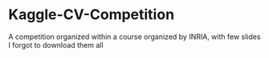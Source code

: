 # Kaggle-CV-Competition
 A competition organized within a course organized by INRIA, with few slides I forgot to download them all 
